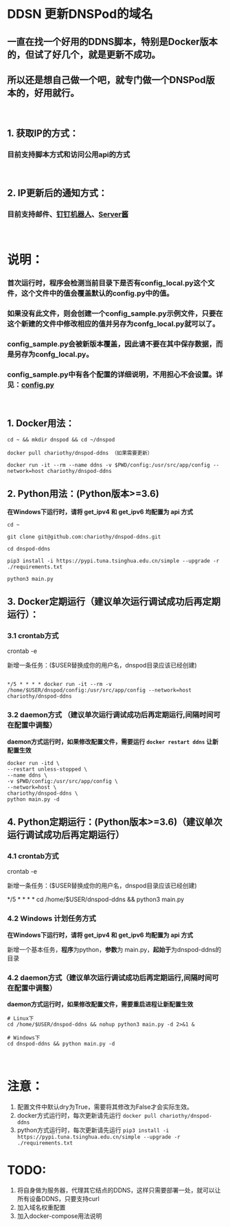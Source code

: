 # DDSN 更新DNSPod的域名

## 一直在找一个好用的DDNS脚本，特别是Docker版本的，但试了好几个，就是更新不成功。

## 所以还是想自己做一个吧，就专门做一个DNSPod版本的，好用就行。

<br>

## 1. 获取IP的方式：
### 目前支持脚本方式和访问公用api的方式

<br>

## 2. IP更新后的通知方式：
### 目前支持邮件、[钉钉机器人](http://dwz.win/MqK)、[Server酱](http://sc.ftqq.com/)

<br>

# 说明：
### 首次运行时，程序会检测当前目录下是否有**config_local.py**这个文件，这个文件中的值会覆盖默认的**config.py**中的值。
### 如果没有此文件，则会创建一个**config_sample.py**示例文件，只要在这个新建的文件中修改相应的值并另存为confg_local.py就可以了。
### **config_sample.py**会被新版本覆盖，因此请不要在其中保存数据，而是另存为**confg_local.py**。
### **config_sample.py**中有各个配置的详细说明，不用担心不会设置。详见：[config.py](https://github.com/chariothy/dnspod-ddns/blob/master/config.py)

<br>

## 1. Docker用法：
```
cd ~ && mkdir dnspod && cd ~/dnspod

docker pull chariothy/dnspod-ddns （如果需要更新）

docker run -it --rm --name ddns -v $PWD/config:/usr/src/app/config --network=host chariothy/dnspod-ddns
```
## 2. Python用法：(Python版本>=3.6)
**在Windows下运行时，请将 get_ipv4 和 get_ipv6 均配置为 api 方式**
```
cd ~

git clone git@github.com:chariothy/dnspod-ddns.git

cd dnspod-ddns

pip3 install -i https://pypi.tuna.tsinghua.edu.cn/simple --upgrade -r ./requirements.txt

python3 main.py
```
## 3. Docker定期运行（建议单次运行调试成功后再定期运行）：
### 3.1 crontab方式
crontab -e

新增一条任务：($USER替换成你的用户名，dnspod目录应该已经创建)
```

*/5 * * * * docker run -it --rm -v /home/$USER/dnspod/config:/usr/src/app/config --network=host chariothy/dnspod-ddns
```
### 3.2 daemon方式 （建议单次运行调试成功后再定期运行,间隔时间可在配置中调整）
**daemon方式运行时，如果修改配置文件，需要运行 ```docker restart ddns``` 让新配置生效**
```
docker run -itd \
--restart unless-stopped \
--name ddns \
-v $PWD/config:/usr/src/app/config \
--network=host \
chariothy/dnspod-ddns \
python main.py -d
```

## 4. Python定期运行：(Python版本>=3.6)（建议单次运行调试成功后再定期运行）
### 4.1 crontab方式
crontab -e

新增一条任务：($USER替换成你的用户名，dnspod目录应该已经创建)

*/5 * * * * cd /home/$USER/dnspod-ddns && python3 main.py

### 4.2 Windows 计划任务方式
**在Windows下运行时，请将 get_ipv4 和 get_ipv6 均配置为 api 方式**

新增一个基本任务，**程序**为python，**参数**为 main.py，**起始于**为dnspod-ddns的目录  

### 4.2 daemon方式（建议单次运行调试成功后再定期运行,间隔时间可在配置中调整）
**daemon方式运行时，如果修改配置文件，需要重启进程让新配置生效**
```
# Linux下
cd /home/$USER/dnspod-ddns && nohup python3 main.py -d 2>&1 &

# Windows下
cd dnspod-ddns && python main.py -d
```
<br>

# 注意：
1. 配置文件中默认dry为True，需要将其修改为False才会实际生效。
1. docker方式运行时，每次更新请先运行 ```docker pull chariothy/dnspod-ddns```
1. python方式运行时，每次更新请先运行 ```pip3 install -i https://pypi.tuna.tsinghua.edu.cn/simple --upgrade -r ./requirements.txt```

# TODO:
1. 将自身做为服务器，代理其它结点的DDNS，这样只需要部署一处，就可以让所有设备DDNS，只要支持curl
1. 加入域名权重配置
1. 加入docker-compose用法说明